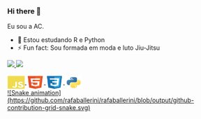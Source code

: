 ### Hi there 👋
Eu sou a AC.

- 🌱 Estou estudando R e Python
- ⚡ Fun fact: Sou formada em moda e luto Jiu-Jitsu

<div>
  <a href="https://github.com/ac-olli">
  <img height="180em" src="https://github-readme-stats.vercel.app/api?username=ac-olli&show_icons=true&theme=dark&include_all_commits=true&count_private=true"/>
  <img height="180em" src="https://github-readme-stats.vercel.app/api/top-langs/?username=ac-olli&layout=compact&langs_count=16&theme=dark"/>
</div>

<div style="display: inline_block"><br>
  <img align="center" alt="Ac-Js" height="30" width="40" src="https://raw.githubusercontent.com/devicons/devicon/master/icons/javascript/javascript-plain.svg">
  <img align="center" alt="Ac-HTML" height="30" width="40" src="https://raw.githubusercontent.com/devicons/devicon/master/icons/html5/html5-original.svg">
  <img align="center" alt="Ac-CSS" height="30" width="40" src="https://raw.githubusercontent.com/devicons/devicon/master/icons/css3/css3-original.svg">
  <img align="center" alt="Ac-Python" height="30" width="40" src="https://raw.githubusercontent.com/devicons/devicon/master/icons/python/python-original.svg">
</div>

<div>
  ![Snake animation](https://github.com/rafaballerini/rafaballerini/blob/output/github-contribution-grid-snake.svg)  
</div>
